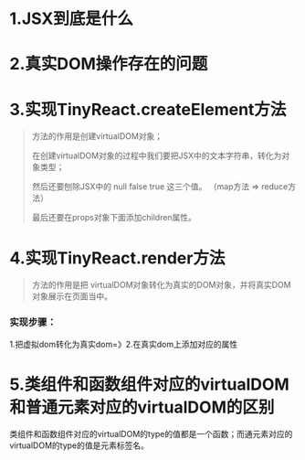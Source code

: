 # 1.JSX到底是什么

# 2.真实DOM操作存在的问题

# 3.实现TinyReact.createElement方法

> 方法的作用是创建virtualDOM对象；
>
> 在创建virtualDOM对象的过程中我们要把JSX中的文本字符串，转化为对象类型；
>
> 然后还要刨除JSX中的 null false true 这三个值。 （map方法 => reduce方法）
>
>  最后还要在props对象下面添加children属性。 

# 4.实现TinyReact.render方法

> 方法的作用是把 virtualDOM对象转化为真实的DOM对象，并将真实DOM对象展示在页面当中。

### 实现步骤：

1.把虚拟dom转化为真实dom=》2.在真实dom上添加对应的属性

# 5.类组件和函数组件对应的virtualDOM和普通元素对应的virtualDOM的区别

类组件和函数组件对应的virtualDOM的type的值都是一个函数；而通元素对应的virtualDOM的type的值是元素标签名。